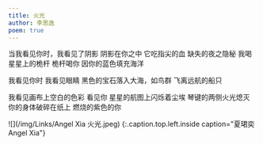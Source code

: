 ```yaml
---
title: 火光
author: 李思逸 
poem: true
---
```

当我看见你时，我看见了阴影
阴影在你之中 它吃指尖的血
缺失的夜之隐秘 我喝星星上的桅杆
桅杆喝你 因你的蓝色填充海洋

我看见你时 我看见眼睛
黑色的宝石落入大海，如鸟群
飞离远航的船只

我看见画布上空白的色彩 看见你
星星的航图上闪烁着尘埃
琴键的两侧火光熄灭
你的身体破碎在纸上
燃烧的紫色的你

![](/img/Links/Angel Xia 火光.jpeg)
{:.caption.top.left.inside caption="夏珺奕 Angel Xia"}
